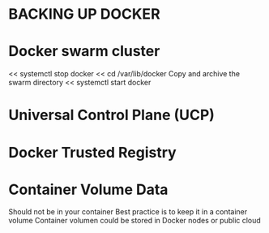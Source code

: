 # BACKING UP DOCKER


# Docker swarm cluster
<< systemctl stop docker
<< cd /var/lib/docker
Copy and archive the swarm directory
<< systemctl start docker

# Universal Control Plane (UCP)


# Docker Trusted Registry

# Container Volume Data
Should not be in your container
Best practice is to keep it in a container volume
Container volumen could be stored in Docker nodes or public cloud

